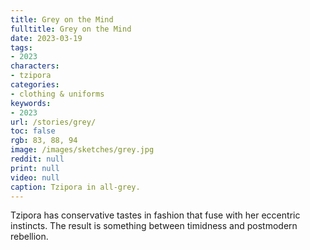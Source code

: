 ```yaml
---
title: Grey on the Mind
fulltitle: Grey on the Mind
date: 2023-03-19
tags:
- 2023
characters:
- tzipora
categories:
- clothing & uniforms
keywords:
- 2023
url: /stories/grey/
toc: false
rgb: 83, 88, 94
image: /images/sketches/grey.jpg
reddit: null
print: null
video: null
caption: Tzipora in all-grey.
---
```

Tzipora has conservative tastes in fashion that fuse with her eccentric instincts. The result is something between timidness and postmodern rebellion.